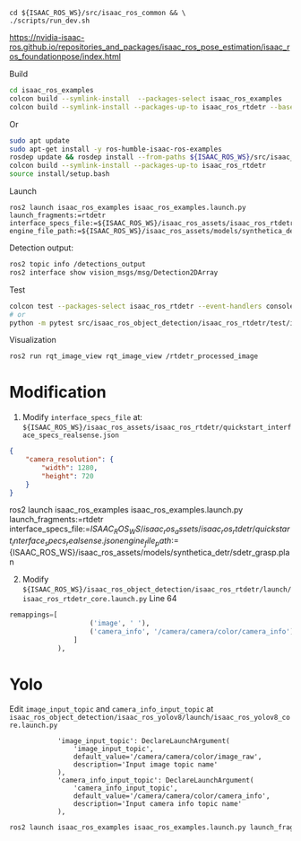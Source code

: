 ```
cd ${ISAAC_ROS_WS}/src/isaac_ros_common && \
./scripts/run_dev.sh
```

https://nvidia-isaac-ros.github.io/repositories_and_packages/isaac_ros_pose_estimation/isaac_ros_foundationpose/index.html


Build
```bash
cd isaac_ros_examples
colcon build --symlink-install  --packages-select isaac_ros_examples
colcon build --symlink-install --packages-up-to isaac_ros_rtdetr --base-paths ${ISAAC_ROS_WS}/src/isaac_ros_object_detection/isaac_ros_rtdetr
```
Or

```bash
sudo apt update
sudo apt-get install -y ros-humble-isaac-ros-examples
rosdep update && rosdep install --from-paths ${ISAAC_ROS_WS}/src/isaac_ros_object_detection/isaac_ros_rtdetr --ignore-src -y
colcon build --symlink-install --packages-up-to isaac_ros_rtdetr
source install/setup.bash
```

Launch
```
ros2 launch isaac_ros_examples isaac_ros_examples.launch.py launch_fragments:=rtdetr interface_specs_file:=${ISAAC_ROS_WS}/isaac_ros_assets/isaac_ros_rtdetr/quickstart_interface_specs.json engine_file_path:=${ISAAC_ROS_WS}/isaac_ros_assets/models/synthetica_detr/sdetr_grasp.plan
```

Detection output:
```bash
ros2 topic info /detections_output
ros2 interface show vision_msgs/msg/Detection2DArray
```

Test
```bash
colcon test --packages-select isaac_ros_rtdetr --event-handlers console_direct+
# or
python -m pytest src/isaac_ros_object_detection/isaac_ros_rtdetr/test/isaac_ros_rtdetr_pol_test.py -v
```

Visualization
```bash
ros2 run rqt_image_view rqt_image_view /rtdetr_processed_image
```

# Modification

1. Modify `interface_specs_file` at: `${ISAAC_ROS_WS}/isaac_ros_assets/isaac_ros_rtdetr/quickstart_interface_specs_realsense.json`

```json
{
    "camera_resolution": {
        "width": 1280,
        "height": 720
    }
}
```

ros2 launch isaac_ros_examples isaac_ros_examples.launch.py launch_fragments:=rtdetr interface_specs_file:=${ISAAC_ROS_WS}/isaac_ros_assets/isaac_ros_rtdetr/quickstart_interface_specs_realsense.json engine_file_path:=${ISAAC_ROS_WS}/isaac_ros_assets/models/synthetica_detr/sdetr_grasp.plan

2. Modify `${ISAAC_ROS_WS}/isaac_ros_object_detection/isaac_ros_rtdetr/launch/isaac_ros_rtdetr_core.launch.py` Line 64

```python
remappings=[
                    ('image', ' '),
                    ('camera_info', '/camera/camera/color/camera_info')
                ]
            ),
```

# Yolo

Edit `image_input_topic` and `camera_info_input_topic` at `isaac_ros_object_detection/isaac_ros_yolov8/launch/isaac_ros_yolov8_core.launch.py`

```
            'image_input_topic': DeclareLaunchArgument(
                'image_input_topic',
                default_value='/camera/camera/color/image_raw',
                description='Input image topic name'
            ),
            'camera_info_input_topic': DeclareLaunchArgument(
                'camera_info_input_topic',
                default_value='/camera/camera/color/camera_info',
                description='Input camera info topic name'
            ),
```

```bash
ros2 launch isaac_ros_examples isaac_ros_examples.launch.py launch_fragments:=yolov8 interface_specs_file:=${ISAAC_ROS_WS}/isaac_ros_assets/isaac_ros_yolov8/quickstart_interface_specs.json model_file_path:=${ISAAC_ROS_WS}/isaac_ros_assets/models/yolov8/yolov8s.onnx engine_file_path:=${ISAAC_ROS_WS}/isaac_ros_assets/models/yolov8/yolov8s.plan
```